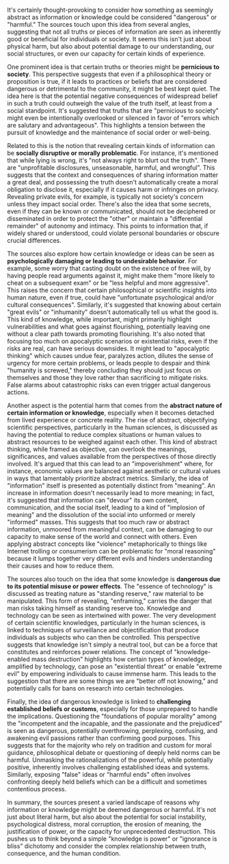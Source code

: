 It's certainly thought-provoking to consider how something as seemingly abstract as information or knowledge could be considered "dangerous" or "harmful." The sources touch upon this idea from several angles, suggesting that not all truths or pieces of information are seen as inherently good or beneficial for individuals or society. It seems this isn't just about physical harm, but also about potential damage to our understanding, our social structures, or even our capacity for certain kinds of experience.

One prominent idea is that certain truths or theories might be **pernicious to society**. This perspective suggests that even if a philosophical theory or proposition is true, if it leads to practices or beliefs that are considered dangerous or detrimental to the community, it might be best kept quiet. The idea here is that the potential negative consequences of widespread belief in such a truth could outweigh the value of the truth itself, at least from a social standpoint. It's suggested that truths that are "pernicious to society" might even be intentionally overlooked or silenced in favor of "errors which are salutary and advantageous". This highlights a tension between the pursuit of knowledge and the maintenance of social order or well-being.

Related to this is the notion that revealing certain kinds of information can be **socially disruptive or morally problematic**. For instance, it's mentioned that while lying is wrong, it's "not always right to blurt out the truth". There are "unprofitable disclosures, unseasonable, harmful, and wrongful". This suggests that the context and consequences of sharing information matter a great deal, and possessing the truth doesn't automatically create a moral obligation to disclose it, especially if it causes harm or infringes on privacy. Revealing private evils, for example, is typically not society's concern unless they impact social order. There's also the idea that some secrets, even if they can be known or communicated, should not be deciphered or disseminated in order to protect the "other" or maintain a "differential remainder" of autonomy and intimacy. This points to information that, if widely shared or understood, could violate personal boundaries or obscure crucial differences.

The sources also explore how certain knowledge or ideas can be seen as **psychologically damaging or leading to undesirable behavior**. For example, some worry that casting doubt on the existence of free will, by having people read arguments against it, might make them "more likely to cheat on a subsequent exam" or be "less helpful and more aggressive". This raises the concern that certain philosophical or scientific insights into human nature, even if true, could have "unfortunate psychological and/or cultural consequences". Similarly, it's suggested that knowing about certain "great evils" or "inhumanity" doesn't automatically tell us what the good is. This kind of knowledge, while important, might primarily highlight vulnerabilities and what goes against flourishing, potentially leaving one without a clear path towards promoting flourishing. It's also noted that focusing too much on apocalyptic scenarios or existential risks, even if the risks are real, can have serious downsides. It might lead to "apocalyptic thinking" which causes undue fear, paralyzes action, dilutes the sense of urgency for more certain problems, or leads people to despair and think "humanity is screwed," thereby concluding they should just focus on themselves and those they love rather than sacrificing to mitigate risks. False alarms about catastrophic risks can even trigger actual dangerous actions.

Another aspect is the potential harm that comes from the **abstract nature of certain information or knowledge**, especially when it becomes detached from lived experience or concrete reality. The rise of abstract, objectifying scientific perspectives, particularly in the human sciences, is discussed as having the potential to reduce complex situations or human values to abstract resources to be weighed against each other. This kind of abstract thinking, while framed as objective, can overlook the meanings, significances, and values available from the perspectives of those directly involved. It's argued that this can lead to an "impoverishment" where, for instance, economic values are balanced against aesthetic or cultural values in ways that lamentably prioritize abstract metrics. Similarly, the idea of "information" itself is presented as potentially distinct from "meaning". An increase in information doesn't necessarily lead to more meaning; in fact, it's suggested that information can "devour" its own content, communication, and the social itself, leading to a kind of "implosion of meaning" and the dissolution of the social into unformed or merely "informed" masses. This suggests that too much raw or abstract information, unmoored from meaningful context, can be damaging to our capacity to make sense of the world and connect with others. Even applying abstract concepts like "violence" metaphorically to things like Internet trolling or consumerism can be problematic for "moral reasoning" because it lumps together very different evils and hinders understanding their causes and how to reduce them.

The sources also touch on the idea that some knowledge is **dangerous due to its potential misuse or power effects**. The "essence of technology" is discussed as treating nature as "standing reserve," raw material to be manipulated. This form of revealing, "enframing," carries the danger that man risks taking himself as standing reserve too. Knowledge and technology can be seen as intertwined with power. The very development of certain scientific knowledges, particularly in the human sciences, is linked to techniques of surveillance and objectification that produce individuals as subjects who can then be controlled. This perspective suggests that knowledge isn't simply a neutral tool, but can be a force that constitutes and reinforces power relations. The concept of "knowledge-enabled mass destruction" highlights how certain types of knowledge, amplified by technology, can pose an "existential threat" or enable "extreme evil" by empowering individuals to cause immense harm. This leads to the suggestion that there are some things we are "better off not knowing," and potentially calls for bans on research into certain technologies.

Finally, the idea of dangerous knowledge is linked to **challenging established beliefs or customs**, especially for those unprepared to handle the implications. Questioning the "foundations of popular morality" among the "incompetent and the incapable, and the passionate and the prejudiced" is seen as dangerous, potentially overthrowing, perplexing, confusing, and awakening evil passions rather than confirming good purposes. This suggests that for the majority who rely on tradition and custom for moral guidance, philosophical debate or questioning of deeply held norms can be harmful. Unmasking the rationalizations of the powerful, while potentially positive, inherently involves challenging established ideas and systems. Similarly, exposing "false" ideas or "harmful ends" often involves confronting deeply held beliefs which can be a difficult and sometimes contentious process.

In summary, the sources present a varied landscape of reasons why information or knowledge might be deemed dangerous or harmful. It's not just about literal harm, but also about the potential for social instability, psychological distress, moral corruption, the erosion of meaning, the justification of power, or the capacity for unprecedented destruction. This pushes us to think beyond a simple "knowledge is power" or "ignorance is bliss" dichotomy and consider the complex relationship between truth, consequence, and the human condition.
